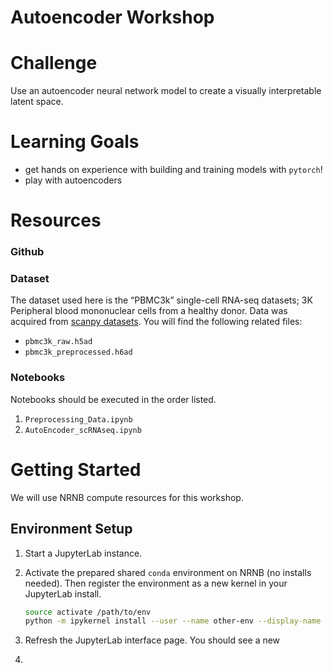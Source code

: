 # Autoencoder Workshop

# Challenge

Use an autoencoder neural network model to create a visually interpretable latent space.

# Learning Goals

- get hands on experience with building and training models with `pytorch`!
- play with autoencoders

# Resources

### Github

### Dataset

The dataset used here is the “PBMC3k” single-cell RNA-seq datasets; 3K Peripheral blood mononuclear cells from a healthy donor. Data was acquired from [scanpy datasets](https://scanpy.readthedocs.io/en/stable/generated/scanpy.datasets.pbmc3k.html). You will find the following related files:

- `pbmc3k_raw.h5ad`
- `pbmc3k_preprocessed.h6ad`

### Notebooks

Notebooks should be executed in the order listed.

1. `Preprocessing_Data.ipynb`
2. `AutoEncoder_scRNAseq.ipynb`

# Getting Started

We will use NRNB compute resources for this workshop.

## Environment Setup

1. Start a JupyterLab instance.
2. Activate the prepared shared `conda` environment on NRNB (no installs needed). Then register the environment as a new kernel in your JupyterLab install.
    
    ```bash
    source activate /path/to/env
    python -m ipykernel install --user --name other-env --display-name "Python (other-env)"
    ```
    
3. Refresh the JupyterLab interface page. You should see a new 
4.